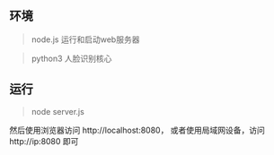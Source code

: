 ## 环境
 > node.js 运行和启动web服务器
 
 > python3 人脸识别核心
 
## 运行

> node server.js

然后使用浏览器访问 http://localhost:8080， 或者使用局域网设备，访问 http://ip:8080 即可


